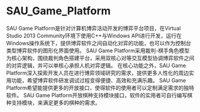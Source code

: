 SAU_Game_Platform
=================
SAU Game Platform是针对计算机博弈活动开发的博弈平台项目，在Virtual Studio 2013 Community环境下使用C++与Windows API进行开发，运行在Windows操作系统下，提供博弈软件之间自动化对弈的功能，也可以作为控制台类型博弈软件的图形化界面使用。
SAU Game Platform采用裁判-棋手角色模型为核心架构，围绕裁判角色搭建平台，采用双核心对等交互模型协调博弈软件之间的对弈逻辑，并可以单核心承担人机对弈逻辑。
在核心功能之外，SAU Game Platform深入探索开发人员在进行博弈领域研究的需求，提供更多人性化的周边实用功能，希望博弈软件研发调试过程变得便捷、高效和充满乐趣。
SAU Game Platform希望能提供更多的开放接口，使得软件的使用者可以定制满足需求的独特软件。
SAU Game Platform开放棋种支持模块接口，软件的实用者可自行编写棋种支持模块，来满足更多的棋种的需求。
